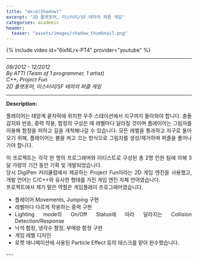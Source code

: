 ```yaml
---
title: "σκιά(Shadow)"
excerpt: "2D 플랫포머, 미스터리/SF 테마의 퍼즐 게임"
categories: academic
header:
  teaser: "assets/images/shadow_thumbnail.png"
---
```


{% include video id="6ixNLrx-PT4" provider="youtube" %}

---
*09/2012 - 12/2012*  
*By ATTI (Team of 1 programmer, 1 artist)*  
*C++, Project Fun*  
*2D 플랫포머, 미스터리/SF 테마의 퍼즐 게임*  

---
**Description:**  
<div style="text-align: justify" markdown="1">
플레이어는 태양계 끝자락에 위치한 우주 스테이션에서 지구까지 돌아와야 합니다.  
충돌 감지와 반응, 중력 작용, 함정의 구성은 매 레벨마다 달라질 것이며 플레이어는 그림자를 이용해 함정을 피하고 길을 개척해나갈 수 있습니다.  
모든 레벨을 통과하고 지구로 돌아오기 위해, 플레이어는 불을 켜고 끄는 방식으로
그림자를 생성/제거하며 퍼즐을 풀어나가야 합니다.  
  
이 프로젝트는 각각 한 명의 프로그래머와 아티스트로 구성된 총 2명 인원 팀에 의해 3달 가량의 기간 동안 기획 및 개발되었습니다.  
당시 DigiPen 커리큘럼에서 제공하는 Project Fun이라는 2D 게임 엔진을 사용했고, 개발 언어는 C/C++와 유사한 형태를 가진 게임 엔진 자체 언어였습니다.  
프로젝트에서 제가 맡은 역할은 게임플레이 프로그래머였습니다.  
  
* 플레이어 Movements, Jumping 구현
* 레벨마다 다르게 작용하는 중력 구현
* Lighting mode의 On/Off Status에 따라 달라지는 Collision Detection/Response
* 낙석 함정, 냉각수 함정, 부메랑 함정 구현
* 게임 레벨 디자인
* 로켓 애니메이션에 사용된 Particle Effect
등의 태스크를 맡아 완수했습니다.  
</div> 
---
